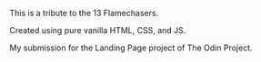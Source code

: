 This is a tribute to the 13 Flamechasers.

Created using pure vanilla HTML, CSS, and JS.

My submission for the Landing Page project of The Odin Project.